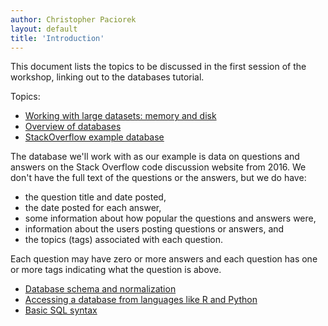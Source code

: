 ```yaml
---
author: Christopher Paciorek
layout: default
title: 'Introduction'
---
```


This document lists the topics to be discussed in the first session of the workshop, linking out to the databases tutorial.

Topics:

- [Working with large datasets: memory and disk](https://berkeley-scf.github.io/tutorial-databases/#2-background)
- [Overview of databases](https://berkeley-scf.github.io/tutorial-databases/#3-database-systems-and-sql)
- [StackOverflow example database](https://berkeley-scf.github.io/tutorial-databases/#5-stack-overflow-example-database)

The database we'll work with as our example is data on questions and answers on the Stack Overflow code discussion website from 2016. We don't have the full text of the questions or the answers, but we do have:
 
 - the question title and date posted,
 - the date posted for each answer,
 - some information about how popular the questions and answers were,
 - information about the users posting questions or answers, and
 - the topics (tags) associated with each question.

Each question may have zero or more answers and each question has one or more tags indicating what the question is above.

- [Database schema and normalization](https://berkeley-scf.github.io/tutorial-databases/#4-schema-and-normalization)
- [Accessing a database from languages like R and Python](https://berkeley-scf.github.io/tutorial-databases/#6-accessing-a-database-and-using-sql-from-other-languages)
- [Basic SQL syntax](https://berkeley-scf.github.io/tutorial-databases/sql#1-introduction-to-sql)
